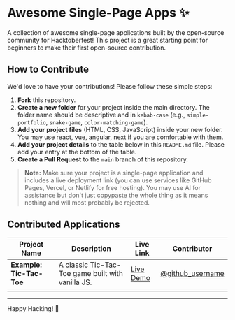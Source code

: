 # Awesome Single-Page Apps ✨

A collection of awesome single-page applications built by the open-source community for Hacktoberfest! This project is a great starting point for beginners to make their first open-source contribution.

## How to Contribute

We'd love to have your contributions! Please follow these simple steps:

1.  **Fork** this repository.
2.  **Create a new folder** for your project inside the main directory. The folder name should be descriptive and in `kebab-case` (e.g., `simple-portfolio`, `snake-game`, `color-matching-game`).
3.  **Add your project files** (HTML, CSS, JavaScript) inside your new folder. You may use react, vue, angular, next if you are comfortable with them. 
4.  **Add your project details** to the table below in this `README.md` file. Please add your entry at the bottom of the table.
5.  **Create a Pull Request** to the `main` branch of this repository.

> **Note:** Make sure your project is a single-page application and includes a live deployment link (you can use services like GitHub Pages, Vercel, or Netlify for free hosting). You may use AI for assistance but don't just copypaste the whole thing as it means nothing and will most probably be rejected.

## Contributed Applications

| Project Name         | Description                                     | Live Link                                     | Contributor                               |
| -------------------- | ----------------------------------------------- | --------------------------------------------- | ----------------------------------------- |
| **Example: Tic-Tac-Toe** | A classic Tic-Tac-Toe game built with vanilla JS. | [Live Demo](https://example.com)              | [@github_username](https://github.com/github_username) |
|                      |                                                 |                                               |                                           |

---
Happy Hacking! 🎃
